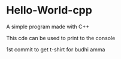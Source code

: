 # Hello-World-cpp
A simple program made with C++

This cde can be used to print to the console


1st commit to get t-shirt for budhi amma
